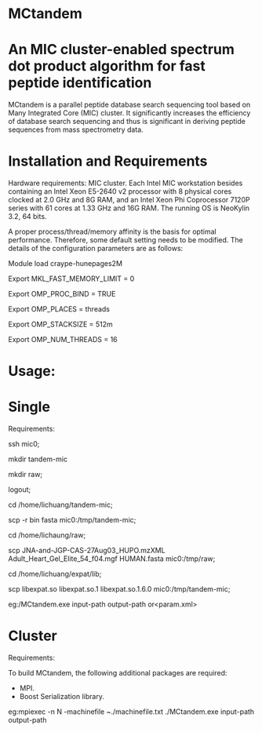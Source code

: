 #                                            MCtandem
# An MIC cluster-enabled spectrum dot product algorithm for fast peptide identification
MCtandem is a parallel peptide database search sequencing tool based on Many Integrated Core (MIC) cluster. It significantly increases the efficiency of database search sequencing and thus is significant in deriving peptide sequences from mass spectrometry data. 

# Installation and Requirements
Hardware requirements: MIC cluster. Each Intel MIC workstation besides containing an Intel Xeon E5-2640 v2 processor with 8 physical cores clocked at 2.0 GHz and 8G RAM, and an Intel Xeon Phi Coprocessor 7120P series with 61 cores at 1.33 GHz and 16G RAM. The running OS is NeoKylin 3.2, 64 bits. 

A proper process/thread/memory affinity is the basis for optimal performance. Therefore, some default setting needs to be modified. The details of the configuration parameters are as follows:

Module load craype-hunepages2M

Export MKL_FAST_MEMORY_LIMIT = 0

Export OMP_PROC_BIND = TRUE	

Export OMP_PLACES = threads

Export OMP_STACKSIZE = 512m

Export OMP_NUM_THREADS = 16

# Usage:
# Single

Requirements:

ssh mic0;

mkdir tandem-mic

mkdir raw;

logout;

cd /home/lichuang/tandem-mic;

scp -r bin fasta mic0:/tmp/tandem-mic;

cd /home/lichaung/raw;

scp JNA-and-JGP-CAS-27Aug03_HUPO.mzXML Adult_Heart_Gel_Elite_54_f04.mgf HUMAN.fasta mic0:/tmp/raw;

cd /home/lichuang/expat/lib;

scp libexpat.so libexpat.so.1 libexpat.so.1.6.0 mic0:/tmp/tandem-mic;

eg:<path to tandem>/MCtandem.exe input-path output-path or<param.xml>

# Cluster

Requirements:

  To build MCtandem, the following additional packages are required:
  - MPI.  
  - Boost Serialization library. 
  
eg:mpiexec -n N -machinefile  ~./machinefile.txt ./MCtandem.exe input-path output-path
